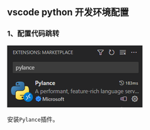 ## vscode python 开发环境配置

### 1、配置代码跳转

![image-20221118000634805](00-resource/image-20221118000634805.png)

安装`Pylance`插件。
